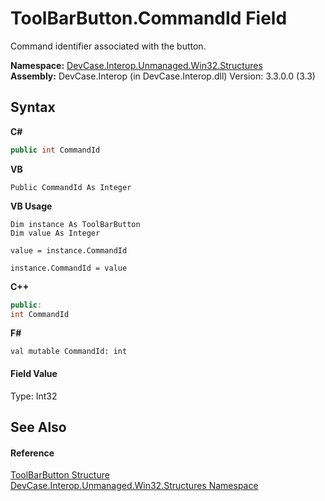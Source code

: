 # ToolBarButton.CommandId Field
 

Command identifier associated with the button.

**Namespace:**&nbsp;<a href="N_DevCase_Interop_Unmanaged_Win32_Structures">DevCase.Interop.Unmanaged.Win32.Structures</a><br />**Assembly:**&nbsp;DevCase.Interop (in DevCase.Interop.dll) Version: 3.3.0.0 (3.3)

## Syntax

**C#**<br />
``` C#
public int CommandId
```

**VB**<br />
``` VB
Public CommandId As Integer
```

**VB Usage**<br />
``` VB Usage
Dim instance As ToolBarButton
Dim value As Integer

value = instance.CommandId

instance.CommandId = value
```

**C++**<br />
``` C++
public:
int CommandId
```

**F#**<br />
``` F#
val mutable CommandId: int
```


#### Field Value
Type: Int32

## See Also


#### Reference
<a href="T_DevCase_Interop_Unmanaged_Win32_Structures_ToolBarButton">ToolBarButton Structure</a><br /><a href="N_DevCase_Interop_Unmanaged_Win32_Structures">DevCase.Interop.Unmanaged.Win32.Structures Namespace</a><br />